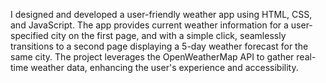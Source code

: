I designed and developed a user-friendly weather app using HTML, CSS, and JavaScript. The app provides current weather information for a user-specified city on the first page, and with a simple click, seamlessly transitions to a second page displaying a 5-day weather forecast for the same city. The project leverages the OpenWeatherMap API to gather real-time weather data, enhancing the user's experience and accessibility.
